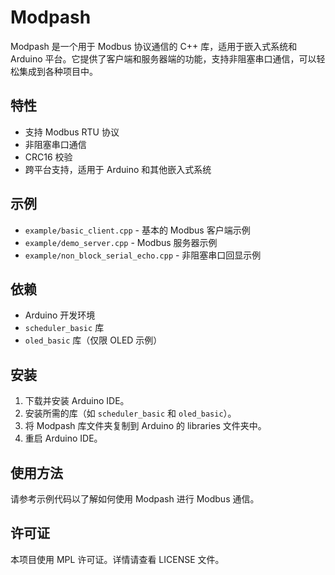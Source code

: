 # Modpash

Modpash 是一个用于 Modbus 协议通信的 C++ 库，适用于嵌入式系统和 Arduino 平台。它提供了客户端和服务器端的功能，支持非阻塞串口通信，可以轻松集成到各种项目中。

## 特性

- 支持 Modbus RTU 协议
- 非阻塞串口通信
- CRC16 校验
- 跨平台支持，适用于 Arduino 和其他嵌入式系统

## 示例

- `example/basic_client.cpp` - 基本的 Modbus 客户端示例
- `example/demo_server.cpp` - Modbus 服务器示例
- `example/non_block_serial_echo.cpp` - 非阻塞串口回显示例

## 依赖

- Arduino 开发环境
- `scheduler_basic` 库
- `oled_basic` 库（仅限 OLED 示例）

## 安装

1. 下载并安装 Arduino IDE。
2. 安装所需的库（如 `scheduler_basic` 和 `oled_basic`）。
3. 将 Modpash 库文件夹复制到 Arduino 的 libraries 文件夹中。
4. 重启 Arduino IDE。

## 使用方法

请参考示例代码以了解如何使用 Modpash 进行 Modbus 通信。

## 许可证

本项目使用 MPL 许可证。详情请查看 LICENSE 文件。
